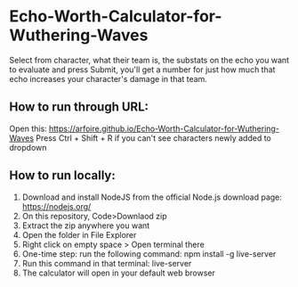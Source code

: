# Echo-Worth-Calculator-for-Wuthering-Waves
Select from character, what their team is, the substats on the echo you want to evaluate and press Submit, you'll get a number for just how much that echo increases your character's damage in that team.

## How to run through URL:
Open this: https://arfoire.github.io/Echo-Worth-Calculator-for-Wuthering-Waves
Press Ctrl + Shift + R if you can't see characters newly added to dropdown

## How to run locally:
1. Download and install NodeJS from the official Node.js download page: https://nodejs.org/
2. On this repository, Code>Downlaod zip
3. Extract the zip anywhere you want
4. Open the folder in File Explorer
5. Right click on empty space > Open terminal there
6. One-time step: run the following command: npm install -g live-server
7. Run this command in that terminal: live-server
8. The calculator will open in your default web browser
